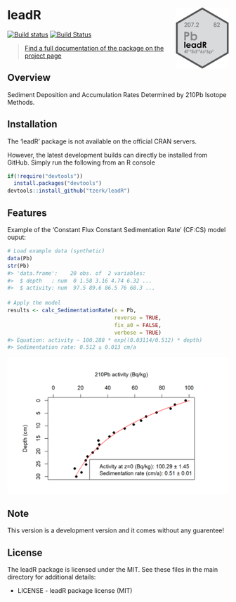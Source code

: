 
<!-- README.md is generated from README.Rmd. Please edit that file -->

# leadR <a href='https://tzerk.github.io/leadR/'><img src='man/figures/logo.png' align="right" height="138.5" /></a>

<!-- badges: start -->

[![Build
status](https://ci.appveyor.com/api/projects/status/e99p76twnuyk82a7?svg=true)](https://ci.appveyor.com/project/tzerk/leadr)
[![Build
Status](https://travis-ci.org/tzerk/leadR.svg?branch=master)](https://travis-ci.org/tzerk/leadR)
<!-- badges: end -->

> [Find a full documentation of the package on the project
> page](https://tzerk.github.io/leadR/)

## Overview

Sediment Deposition and Accumulation Rates Determined by 210Pb Isotope
Methods.

## Installation

The ‘leadR’ package is not available on the official CRAN servers.

However, the latest development builds can directly be installed from
GitHub. Simply run the following from an R console

``` r
if(!require("devtools"))
  install.packages("devtools")
devtools::install_github("tzerk/leadR")
```

## Features

Example of the ‘Constant Flux Constant Sedimentation Rate’ (CF:CS) model
ouput:

``` r
# Load example data (synthetic)
data(Pb)
str(Pb)
#> 'data.frame':    20 obs. of  2 variables:
#>  $ depth   : num  0 1.58 3.16 4.74 6.32 ...
#>  $ activity: num  97.5 89.6 86.5 76 68.3 ...

# Apply the model
results <- calc_SedimentationRate(x = Pb,
                                  reverse = TRUE,
                                  fix_a0 = FALSE,
                                  verbose = TRUE)
#> Equation: activity ~ 100.288 * exp((0.03114/0.512) * depth)
#> Sedimentation rate: 0.512 ± 0.013 cm/a
```

![](man/figures/README-model-1.png)<!-- -->

## Note

This version is a development version and it comes without any
guarentee\!

## License

The leadR package is licensed under the MIT. See these files in the main
directory for additional details:

  - LICENSE - leadR package license (MIT)
